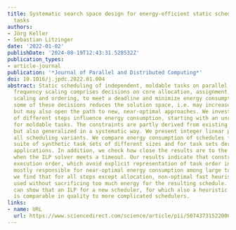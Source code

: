 ```yaml
---
title: Systematic search space design for energy-efficient static scheduling of moldable
  tasks
authors:
- Jörg Keller
- Sebastian Litzinger
date: '2022-01-02'
publishDate: '2024-08-19T12:43:31.528532Z'
publication_types:
- article-journal
publication: '*Journal of Parallel and Distributed Computing*'
doi: 10.1016/j.jpdc.2022.01.004
abstract: Static scheduling of independent, moldable tasks on parallel machines with
  frequency scaling comprises decisions on core allocation, assignment, frequency
  scaling and ordering, to meet a deadline and minimize energy consumption. Constraining
  some of these decisions reduces the solution space, i.e. may increase energy consumption,
  but may also open the path to new, near-optimal approaches. We investigate how constraints
  of different steps influence energy consumption, starting with an unrestricted scheduler
  for moldable tasks. The constraints are partly derived from existing schedulers,
  but also generalized in a systematic way. We present integer linear programs for
  all scheduling variants. We compare energy consumption of schedules for a benchmark
  suite of synthetic task sets of different sizes and for task sets derived from real
  applications. In addition, we check how close the results are to the optimum results
  when the ILP solver meets a timeout. Our results indicate that constraints on task
  execution order, which avoid explicit representation of task order in ILPs, are
  mostly responsible for near-optimal energy consumption among large task sets. Furthermore,
  we find that for all steps except allocation, non-optimal fast heuristics can be
  used without sacrificing too much energy for the resulting schedule. Finally, we
  can show that an ILP for a new scheduler, for which also a heuristic version exists,
  is comparable in quality to more complicated schedulers.
links:
- name: URL
  url: https://www.sciencedirect.com/science/article/pii/S0743731522000107
---
```

